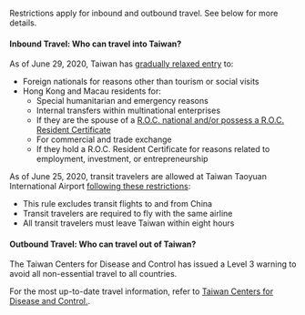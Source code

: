 Restrictions apply for inbound and outbound travel. See below for more details.

#### Inbound Travel: Who can travel into Taiwan?

As of June 29, 2020, Taiwan has [gradually relaxed entry](https://covid19.mohw.gov.tw/en/cp-4868-54641-206.html) to:

- Foreign nationals for reasons other than tourism or social visits
- Hong Kong and Macau residents for:
  - Special humanitarian and emergency reasons
  - Internal transfers within multinational enterprises
  - If they are the spouse of a [R.O.C. national and/or possess a R.O.C. Resident Certificate](https://www.roc-taiwan.org/my_en/post/2504.html)
  - For commercial and trade exchange
  - If they hold a R.O.C. Resident Certificate for reasons related to employment, investment, or entrepreneurship

As of June 25, 2020, transit travelers are allowed at Taiwan Taoyuan International Airport [following these restrictions](https://covid19.mohw.gov.tw/en/cp-4868-54641-206.html):

- This rule excludes transit flights to and from China
- Transit travelers are required to fly with the same airline
- All transit travelers must leave Taiwan within eight hours

#### Outbound Travel: Who can travel out of Taiwan?

The Taiwan Centers for Disease and Control has issued a Level 3 warning to avoid all non-essential travel to all countries.

For the most up-to-date travel information, refer to [Taiwan Centers for Disease and Control.](https://www.cdc.gov.tw/En/Category/Page/6RfZbI-lhs_Y4Xm9YRx1yw).

